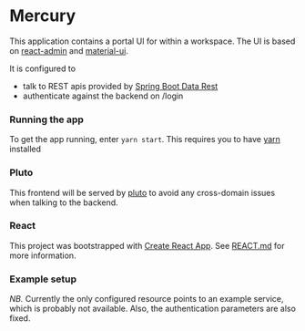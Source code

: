 # Mercury

This application contains a portal UI for within a workspace. The UI is based on 
[react-admin](https://marmelab.com/react-admin/) and [material-ui](https://material-ui.com/).

It is configured to
* talk to REST apis provided by [Spring Boot Data Rest](https://spring.io/guides/gs/accessing-data-rest/) 
* authenticate against the backend on /login

### Running the app
To get the app running, enter `yarn start`. This requires you to have [yarn](https://yarnpkg.com/lang/en/) installed

### Pluto
This frontend will be served by [pluto](https://github.com/fairspace/pluto) to avoid any cross-domain issues when talking to the backend.

### React
This project was bootstrapped with [Create React App](https://github.com/facebookincubator/create-react-app). See [REACT.md](REACT.md) for more information.

### Example setup

*NB.* Currently the only configured resource points to an example service, which is probably not available. Also, the
authentication parameters are also fixed.  

